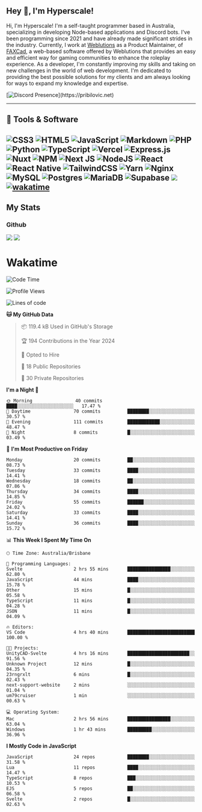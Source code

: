 ## Hey 👋, I'm Hyperscale!

Hi, I'm Hyperscale! I'm a self-taught programmer based in Australia, specializing in developing Node-based applications and Discord bots. I've been programming since 2021 and have already made significant strides in the industry. Currently, I work at [Weblutions](https://weblutions.com) as a Product Maintainer, of [FAXCad](https://weblutions.com/store/faxcad), a web-based software offered by Weblutions that provides an easy and efficient way for gaming communities to enhance the roleplay experience. As a developer, I'm constantly improving my skills and taking on new challenges in the world of web development. I'm dedicated to providing the best possible solutions for my clients and am always looking for ways to expand my knowledge and expertise.

[![Discord Presence](https://lanyard.cnrad.dev/api/906061699562475581?=idleMessage=:Just%Chillin%With%My%Kangaroo!)](https://pribilovic.net)

<p align="center">
<a href="https://github.com/Hyperscale1">
</a>
</p>

---
## 🔧 Tools & Software

![CSS3](https://img.shields.io/badge/css3-%231572B6.svg?style=for-the-badge&logo=css3&logoColor=white) ![HTML5](https://img.shields.io/badge/html5-%23E34F26.svg?style=for-the-badge&logo=html5&logoColor=white) ![JavaScript](https://img.shields.io/badge/javascript-%23323330.svg?style=for-the-badge&logo=javascript&logoColor=%23F7DF1E)  ![Markdown](https://img.shields.io/badge/markdown-%23000000.svg?style=for-the-badge&logo=markdown&logoColor=white) ![PHP](https://img.shields.io/badge/php-%23777BB4.svg?style=for-the-badge&logo=php&logoColor=white) ![Python](https://img.shields.io/badge/python-3670A0?style=for-the-badge&logo=python&logoColor=ffdd54) ![TypeScript](https://img.shields.io/badge/typescript-%23007ACC.svg?style=for-the-badge&logo=typescript&logoColor=white) ![Vercel](https://img.shields.io/badge/vercel-%23000000.svg?style=for-the-badge&logo=vercel&logoColor=white) ![Express.js](https://img.shields.io/badge/express.js-%23404d59.svg?style=for-the-badge&logo=express&logoColor=%2361DAFB) ![Nuxt](https://img.shields.io/badge/Nuxt-%23404d59.svg?style=for-the-badge&logo=nuxtdotjs&logoColor=%02dc82)  ![NPM](https://img.shields.io/badge/NPM-%23000000.svg?style=for-the-badge&logo=npm&logoColor=white) ![Next JS](https://img.shields.io/badge/Next-black?style=for-the-badge&logo=next.js&logoColor=white) ![NodeJS](https://img.shields.io/badge/node.js-6DA55F?style=for-the-badge&logo=node.js&logoColor=white) ![React](https://img.shields.io/badge/react-%2320232a.svg?style=for-the-badge&logo=react&logoColor=%2361DAFB) ![React Native](https://img.shields.io/badge/react_native-%2320232a.svg?style=for-the-badge&logo=react&logoColor=%2361DAFB) ![TailwindCSS](https://img.shields.io/badge/tailwindcss-%2338B2AC.svg?style=for-the-badge&logo=tailwind-css&logoColor=white) ![Yarn](https://img.shields.io/badge/yarn-%232C8EBB.svg?style=for-the-badge&logo=yarn&logoColor=white) ![Nginx](https://img.shields.io/badge/nginx-%23009639.svg?style=for-the-badge&logo=nginx&logoColor=white) ![MySQL](https://img.shields.io/badge/mysql-%2300f.svg?style=for-the-badge&logo=mysql&logoColor=white) ![Postgres](https://img.shields.io/badge/postgres-%23316192.svg?style=for-the-badge&logo=postgresql&logoColor=white) ![MariaDB](https://img.shields.io/badge/mariadb-%23316192.svg?style=for-the-badge&logo=mariadb&logoColor=white) ![Supabase](https://img.shields.io/badge/Supabase-3ECF8E?style=for-the-badge&logo=supabase&logoColor=white) ![](https://img.shields.io/badge/Ubuntu-E95420?style=for-the-badge&logo=ubuntu&logoColor=white) [![wakatime](https://wakatime.com/badge/user/6e098b16-30e8-493e-bf77-598fafbb912d.svg?style=for-the-badge)](https://wakatime.com/@6e098b16-30e8-493e-bf77-598fafbb912d) 
---
## My Stats

### Github
![](https://github-readme-stats.vercel.app/api?username=Hyperscale1&theme=blue-green)
![](https://github-readme-stats.vercel.app/api/top-langs/?username=Hyperscale1&theme=blue-green)

# Wakatime
<!--START_SECTION:waka-->
![Code Time](http://img.shields.io/badge/Code%20Time-833%20hrs%2038%20mins-blue)

![Profile Views](http://img.shields.io/badge/Profile%20Views-0-blue)

![Lines of code](https://img.shields.io/badge/From%20Hello%20World%20I%27ve%20Written-480.6%20thousand%20lines%20of%20code-blue)

**🐱 My GitHub Data** 

> 📦 119.4 kB Used in GitHub's Storage 
 > 
> 🏆 194 Contributions in the Year 2024
 > 
> 💼 Opted to Hire
 > 
> 📜 18 Public Repositories 
 > 
> 🔑 30 Private Repositories 
 > 
**I'm a Night 🦉** 

```text
🌞 Morning                40 commits          ████░░░░░░░░░░░░░░░░░░░░░   17.47 % 
🌆 Daytime                70 commits          ████████░░░░░░░░░░░░░░░░░   30.57 % 
🌃 Evening                111 commits         ████████████░░░░░░░░░░░░░   48.47 % 
🌙 Night                  8 commits           █░░░░░░░░░░░░░░░░░░░░░░░░   03.49 % 
```
📅 **I'm Most Productive on Friday** 

```text
Monday                   20 commits          ██░░░░░░░░░░░░░░░░░░░░░░░   08.73 % 
Tuesday                  33 commits          ████░░░░░░░░░░░░░░░░░░░░░   14.41 % 
Wednesday                18 commits          ██░░░░░░░░░░░░░░░░░░░░░░░   07.86 % 
Thursday                 34 commits          ████░░░░░░░░░░░░░░░░░░░░░   14.85 % 
Friday                   55 commits          ██████░░░░░░░░░░░░░░░░░░░   24.02 % 
Saturday                 33 commits          ████░░░░░░░░░░░░░░░░░░░░░   14.41 % 
Sunday                   36 commits          ████░░░░░░░░░░░░░░░░░░░░░   15.72 % 
```


📊 **This Week I Spent My Time On** 

```text
🕑︎ Time Zone: Australia/Brisbane

💬 Programming Languages: 
Svelte                   2 hrs 55 mins       ████████████████░░░░░░░░░   62.80 % 
JavaScript               44 mins             ████░░░░░░░░░░░░░░░░░░░░░   15.78 % 
Other                    15 mins             █░░░░░░░░░░░░░░░░░░░░░░░░   05.58 % 
TypeScript               11 mins             █░░░░░░░░░░░░░░░░░░░░░░░░   04.28 % 
JSON                     11 mins             █░░░░░░░░░░░░░░░░░░░░░░░░   04.09 % 

🔥 Editors: 
VS Code                  4 hrs 40 mins       █████████████████████████   100.00 % 

🐱‍💻 Projects: 
UnityCAD-Svelte          4 hrs 16 mins       ███████████████████████░░   91.56 % 
Unknown Project          12 mins             █░░░░░░░░░░░░░░░░░░░░░░░░   04.35 % 
23rngrxlt                6 mins              █░░░░░░░░░░░░░░░░░░░░░░░░   02.43 % 
next-support-website     2 mins              ░░░░░░░░░░░░░░░░░░░░░░░░░   01.04 % 
um79cruiser              1 min               ░░░░░░░░░░░░░░░░░░░░░░░░░   00.63 % 

💻 Operating System: 
Mac                      2 hrs 56 mins       ████████████████░░░░░░░░░   63.04 % 
Windows                  1 hr 43 mins        █████████░░░░░░░░░░░░░░░░   36.96 % 
```

**I Mostly Code in JavaScript** 

```text
JavaScript               24 repos            ████████░░░░░░░░░░░░░░░░░   31.58 % 
Lua                      11 repos            ████░░░░░░░░░░░░░░░░░░░░░   14.47 % 
TypeScript               8 repos             ███░░░░░░░░░░░░░░░░░░░░░░   10.53 % 
EJS                      5 repos             ██░░░░░░░░░░░░░░░░░░░░░░░   06.58 % 
Svelte                   2 repos             █░░░░░░░░░░░░░░░░░░░░░░░░   02.63 % 
```




<!--END_SECTION:waka-->
